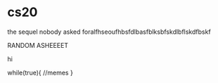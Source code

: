 # cs20

the sequel nobody asked foralfhseoufhbsfdlbasfblksbfskdlbflskdfbskf

RANDOM ASHEEEET


hi

while(true){
    //memes
}